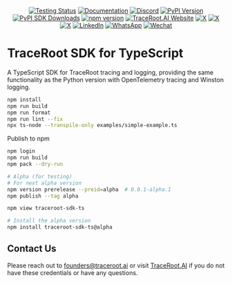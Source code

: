 <div align="center">

[![Testing Status][testing-image]][testing-url]
[![Documentation][docs-image]][docs-url]
[![Discord][discord-image]][discord-url]
[![PyPI Version][pypi-image]][pypi-url]
[![PyPI SDK Downloads][pypi-sdk-downloads-image]][pypi-sdk-downloads-url]
[![npm version][npm-image]][npm-url]
[![TraceRoot.AI Website][company-website-image]][company-website-url]
[![X][company-x-image]][company-x-url]
[![X][zecheng-x-image]][zecheng-x-url]
[![X][xinwei-x-image]][xinwei-x-url]
[![LinkedIn][company-linkedin-image]][company-linkedin-url]
[![WhatsApp][company-whatsapp-image]][company-whatsapp-url]
[![Wechat][wechat-image]][wechat-url]

</div>

# TraceRoot SDK for TypeScript

A TypeScript SDK for TraceRoot tracing and logging, providing the same functionality as the Python version with OpenTelemetry tracing and Winston logging.

```bash
npm install
npm run build
npm run format
npm run lint --fix
npx ts-node --transpile-only examples/simple-example.ts
```

Publish to npm
```bash
npm login
npm run build
npm pack --dry-run

# Alpha (for testing)
# For next alpha version
npm version prerelease --preid=alpha  # 0.0.1-alpha.1
npm publish --tag alpha

npm view traceroot-sdk-ts

# Install the alpha version
npm install traceroot-sdk-ts@alpha
```

## Contact Us

Please reach out to founders@traceroot.ai or visit [TraceRoot.AI](https://traceroot.ai) if you do not have these credentials or have any questions.

[company-linkedin-image]: https://custom-icon-badges.demolab.com/badge/LinkedIn-0A66C2?logo=linkedin-white&logoColor=fff
[company-linkedin-url]: https://www.linkedin.com/company/traceroot-ai/
[company-website-image]: https://img.shields.io/badge/website-traceroot.ai-148740
[company-website-url]: https://traceroot.ai
[company-whatsapp-image]: https://img.shields.io/badge/WhatsApp-25D366?logo=whatsapp&logoColor=white
[company-whatsapp-url]: https://chat.whatsapp.com/GzBii194psf925AEBztMir
[company-x-image]: https://img.shields.io/twitter/follow/TracerootAI?style=social
[company-x-url]: https://x.com/TracerootAI
[discord-image]: https://img.shields.io/discord/1395844148568920114?logo=discord&labelColor=%235462eb&logoColor=%23f5f5f5&color=%235462eb
[discord-url]: https://discord.gg/tPyffEZvvJ
[docs-image]: https://img.shields.io/badge/docs-traceroot.ai-0dbf43
[docs-url]: https://docs.traceroot.ai
[pypi-image]: https://badge.fury.io/py/traceroot.svg
[pypi-sdk-downloads-image]: https://img.shields.io/pypi/dm/traceroot
[pypi-sdk-downloads-url]: https://pypi.python.org/pypi/traceroot
[pypi-url]: https://pypi.python.org/pypi/traceroot
[testing-image]: https://github.com/traceroot-ai/traceroot/actions/workflows/test.yml/badge.svg
[testing-url]: https://github.com/traceroot-ai/traceroot/actions/workflows/test.yml
[wechat-image]: https://img.shields.io/badge/WeChat-TraceRoot.AI-brightgreen?logo=wechat&logoColor=white
[wechat-url]: https://raw.githubusercontent.com/traceroot-ai/traceroot/refs/heads/main/misc/images/wechat.jpg
[xinwei-x-image]: https://img.shields.io/twitter/follow/xinwei_97?style=social
[xinwei-x-url]: https://x.com/xinwei_97
[zecheng-x-image]: https://img.shields.io/twitter/follow/zechengzh?style=social
[zecheng-x-url]: https://x.com/zechengzh
[npm-image]: https://img.shields.io/npm/v/traceroot-sdk-ts?style=flat-square&logo=npm&logoColor=fff
[npm-url]:   https://www.npmjs.com/package/traceroot-sdk-ts
